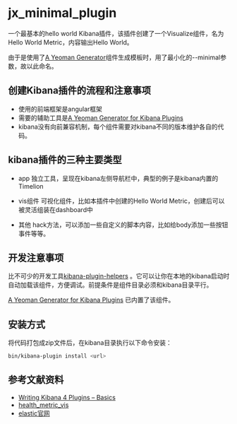# jx_minimal_plugin
一个最基本的hello world Kibana插件，该插件创建了一个Visualize组件，名为 Hello World Metric，内容输出Hello World。

由于是使用了[A Yeoman Generator](https://github.com/elastic/generator-kibana-plugin)组件生成模板时，用了最小化的--minimal参数，故以此命名。

## 创建Kibana插件的流程和注意事项

- 使用的前端框架是angular框架
- 需要的辅助工具是[A Yeoman Generator for Kibana Plugins](https://github.com/elastic/generator-kibana-plugin)
- kibana没有向前兼容机制，每个组件需要对kibana不同的版本维护各自的代码。

## kibana插件的三种主要类型
  - app
    独立工具，呈现在kibana左侧导航栏中，典型的例子是kibana内置的Timelion

  - vis组件
    可视化组件，比如本插件中创建的Hello World Metric，创建后可以被灵活组装在dashboard中

  - 其他
    hack方法，可以添加一些自定义的脚本内容，比如给body添加一些按钮事件等等。

## 开发注意事项
比不可少的开发工具[kibana-plugin-helpers](https://github.com/spalger/kibana-plugin-helpers)
。它可以让你在本地的kibana启动时自动加载该组件，方便调试。前提条件是组件目录必须和kibana目录平行。

[A Yeoman Generator for Kibana Plugins](https://github.com/elastic/generator-kibana-plugin) 已内置了该组件。

## 安装方式
将代码打包成zip文件后，在kibana目录执行以下命令安装：

```bash
bin/kibana-plugin install <url>
```

## 参考文献资料
- [Writing Kibana 4 Plugins – Basics](https://www.timroes.de/2015/12/02/writing-kibana-4-plugins-basics/)
- [health_metric_vis](https://github.com/DeanF/health_metric_vis)
- [elastic官网](https://www.elastic.co/guide/en/kibana/current/_installing_plugins.html)
